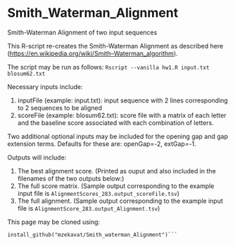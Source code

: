# Smith_Waterman_Alignment
Smith-Waterman Alignment of two input sequences 

This R-script re-creates the Smith-Waterman Alignment as described here (https://en.wikipedia.org/wiki/Smith–Waterman_algorithm). 

The script may be run as follows: 
`Rscript --vanilla hw1.R input.txt blosum62.txt`

Necessary inputs include: 

1. inputFile (example: input.txt): input sequence with 2 lines corresponding to 2 sequences to be aligned
2. scoreFile (example: blosum62.txt): score file with a matrix of each letter and the baseline score associated with each combination of letters.

Two additional optional inputs may be included for the opening gap and gap extension terms. Defaults for these are: openGap=-2, extGap=-1.

Outputs will include: 
1. The best alignment score. (Printed as ouput and also included in the filenames of the two outputs below:)
2. The full score matrix. (Sample output corresponding to the example input file is `AlignmentScores_283.output_scoreFile.tsv`)
3. The full alignment. (Sample output corresponding to the example input file is `AlignmentScore_283.output_Alignment.tsv`)

This page may be cloned using: 

```library(devtools)
install_github("mzekavat/Smith_waterman_Alignment")```




